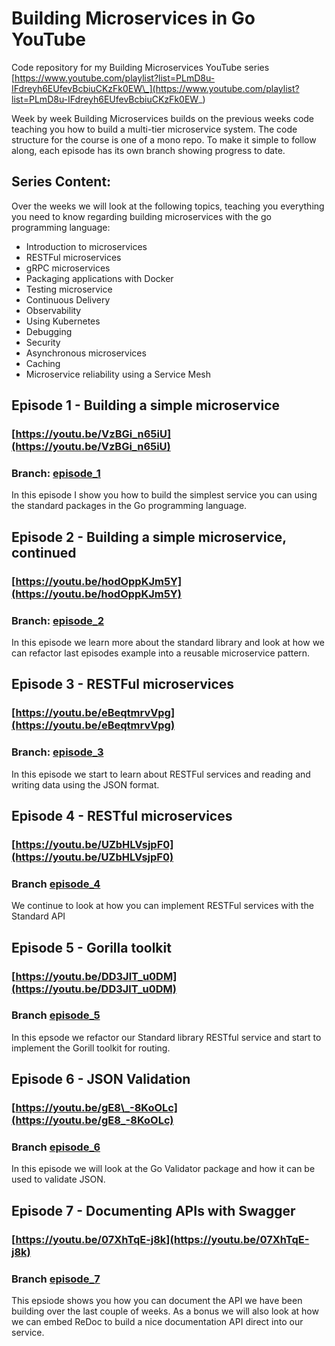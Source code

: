 # Building Microservices in Go YouTube

Code repository for my Building Microservices YouTube series
[https://www.youtube.com/playlist?list=PLmD8u-IFdreyh6EUfevBcbiuCKzFk0EW\_](https://www.youtube.com/playlist?list=PLmD8u-IFdreyh6EUfevBcbiuCKzFk0EW_)

Week by week Building Microservices builds on the previous weeks code teaching you how to build a multi-tier microservice system. The code structure for the course is one of a mono repo. To make it simple to follow along, each episode has its own branch showing progress to date.

## Series Content:

Over the weeks we will look at the following topics, teaching you everything you need to know regarding building microservices with the go programming language:

- Introduction to microservices
- RESTFul microservices
- gRPC microservices
- Packaging applications with Docker
- Testing microservice
- Continuous Delivery
- Observability
- Using Kubernetes
- Debugging
- Security
- Asynchronous microservices
- Caching
- Microservice reliability using a Service Mesh

## Episode 1 - Building a simple microservice

### [https://youtu.be/VzBGi_n65iU](https://youtu.be/VzBGi_n65iU)

### Branch: [episode_1](https://github.com/SaishNaik/microservices_jn/tree/episode_1)

In this episode I show you how to build the simplest service you can using the standard packages in the Go programming language.

## Episode 2 - Building a simple microservice, continued

### [https://youtu.be/hodOppKJm5Y](https://youtu.be/hodOppKJm5Y)

### Branch: [episode_2](https://github.com/SaishNaik/microservices_jn/tree/episode_2)

In this episode we learn more about the standard library and look at how we can refactor last episodes example into a reusable microservice pattern.

## Episode 3 - RESTFul microservices

### [https://youtu.be/eBeqtmrvVpg](https://youtu.be/eBeqtmrvVpg)

### Branch: [episode_3](https://github.com/SaishNaik/microservices_jn/tree/episode_3)

In this episode we start to learn about RESTFul services and reading and writing data using the JSON format.

## Episode 4 - RESTful microservices

### [https://youtu.be/UZbHLVsjpF0](https://youtu.be/UZbHLVsjpF0)

### Branch [episode_4](https://github.com/SaishNaik/microservices_jn/tree/episode_4)

We continue to look at how you can implement RESTFul services with the Standard API

## Episode 5 - Gorilla toolkit

### [https://youtu.be/DD3JlT_u0DM](https://youtu.be/DD3JlT_u0DM)

### Branch [episode_5](https://github.com/SaishNaik/microservices_jn/tree/episode_5)

In this epsode we refactor our Standard library RESTful service and start to implement the Gorill toolkit for routing.

## Episode 6 - JSON Validation

### [https://youtu.be/gE8\_-8KoOLc](https://youtu.be/gE8_-8KoOLc)

### Branch [episode_6](https://github.com/SaishNaik/microservices_jn/tree/episode_6)

In this episode we will look at the Go Validator package and how it can be used to validate JSON.

## Episode 7 - Documenting APIs with Swagger

### [https://youtu.be/07XhTqE-j8k](https://youtu.be/07XhTqE-j8k)

### Branch [episode_7](https://github.com/SaishNaik/microservices_jn/tree/episode_7)

This epsiode shows you how you can document the API we have been building over the last couple of weeks. As a bonus we will also look at how we can embed ReDoc to build a nice documentation API direct into our service.

